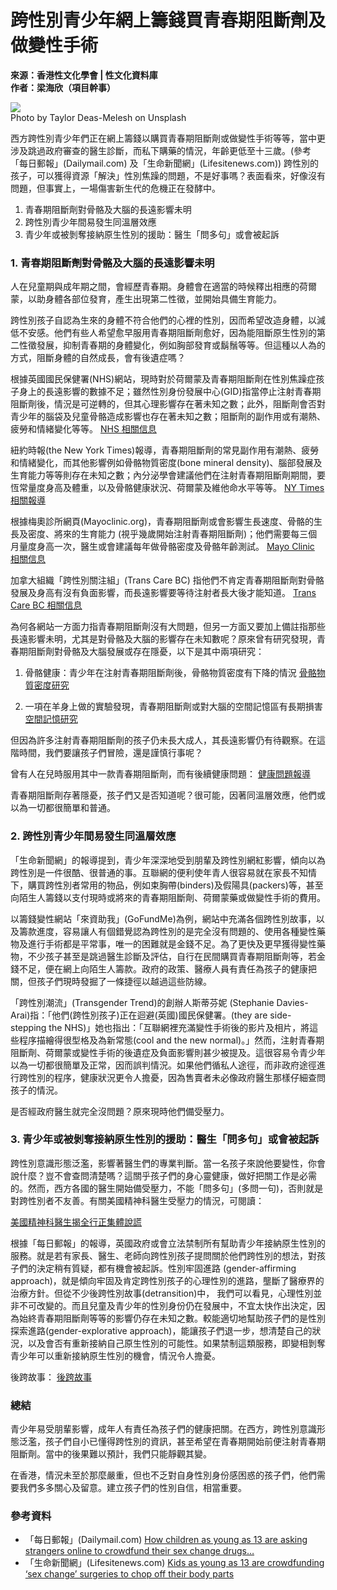 # 跨性別青少年網上籌錢買青春期阻斷劑及做變性手術

**來源：香港性文化學會 | 性文化資料庫**  
**作者：梁海欣（項目幹事）**

![](https://i0.wp.com/blog.scs.org.hk/wp-content/uploads/2022/02/taylor-deas-melesh-9ru6Vkev-6w-unsplash.jpg?resize=300%2C215&ssl=1)  
Photo by Taylor Deas-Melesh on Unsplash

西方跨性別青少年們正在網上籌錢以購買青春期阻斷劑或做變性手術等等，當中更涉及跳過政府審查的醫生診斷，而私下購藥的情況，年齡更低至十三歲。(參考「每日郵報」(Dailymail.com) 及「生命新聞網」(Lifesitenews.com)) 跨性別的孩子，可以獲得資源「解決」性別焦躁的問題，不是好事嗎？表面看來，好像沒有問題，但事實上，一場傷害新生代的危機正在發酵中。

1. 青春期阻斷劑對骨骼及大腦的長遠影響未明  
2. 跨性別青少年間易發生同溫層效應  
3. 青少年或被剝奪接納原生性別的援助：醫生「問多句」或會被起訴

### 1. 青春期阻斷劑對骨骼及大腦的長遠影響未明

人在兒童期與成年期之間，會經歷青春期。身體會在適當的時候釋出相應的荷爾蒙，以助身體各部位發育，產生出現第二性徵，並開始具備生育能力。

跨性別孩子自認為生來的身體不符合他們的心裡的性別，因而希望改造身體，以減低不安感。他們有些人希望愈早服用青春期阻斷劑愈好，因為能阻斷原生性別的第二性徵發展，抑制青春期的身體變化，例如胸部發育或鬍鬚等等。但這種以人為的方式，阻斷身體的自然成長，會有後遺症嗎？

根據英國國民保健署(NHS)網站，現時對於荷爾蒙及青春期阻斷劑在性別焦躁症孩子身上的長遠影響的數據不足；雖然性別身份發展中心(GID)指當停止注射青春期阻斷劑後，情況是可逆轉的，但其心理影響存在著未知之數；此外，阻斷劑會否對青少年的腦袋及兒童骨骼造成影響也存在著未知之數；阻斷劑的副作用或有潮熱、疲勞和情緒變化等等。 [NHS 相關信息](https://www.nhs.uk/conditions/gender-dysphoria/treatment/)

紐約時報(the New York Times)報導，青春期阻斷劑的常見副作用有潮熱、疲勞和情緒變化，而其他影響例如骨骼物質密度(bone mineral density)、腦部發展及生育能力等等則存在未知之數；內分泌學會建議他們在注射青春期阻斷劑期間，要恆常量度身高及體重，以及骨骼健康狀況、荷爾蒙及維他命水平等等。 [NY Times 相關報導](https://www.nytimes.com/2021/05/11/well/family/what-are-puberty-blockers.html)

根據梅奧診所網頁(Mayoclinic.org)，青春期阻斷劑或會影響生長速度、骨骼的生長及密度、將來的生育能力 (視乎幾歲開始注射青春期阻斷劑)；他們需要每三個月量度身高一次，醫生或會建議每年做骨骼密度及骨骼年齡測試。 [Mayo Clinic 相關信息](https://www.mayoclinic.org/diseases-conditions/gender-dysphoria/in-depth/pubertal-blockers/art-20459075)

加拿大組織「跨性別關注組」(Trans Care BC) 指他們不肯定青春期阻斷劑對骨骼發展及身高有沒有負面影響，而長遠影響要等待注射者長大後才能知道。 [Trans Care BC 相關信息](http://www.phsa.ca/transcarebc/child-youth/affirmation-transition/medical-affirmation-transition/puberty-blockers-for-youth)

為何各網站一方面力指青春期阻斷劑沒有大問題，但另一方面又要加上備註指那些長遠影響未明，尤其是對骨骼及大腦的影響存在未知數呢？原來曾有研究發現，青春期阻斷劑對骨骼及大腦發展或存在隱憂，以下是其中兩項研究：

1. 骨骼健康：青少年在注射青春期阻斷劑後，骨骼物質密度有下降的情況 [骨骼物質密度研究](https://academic.oup.com/jcem/article/100/2/E270/2814818)

2. 一項在羊身上做的實驗發現，青春期阻斷劑或對大腦的空間記憶區有長期損害 [空間記憶研究](https://www.sciencedirect.com/science/article/pii/S0306453016305595)

但因為許多注射青春期阻斷劑的孩子仍未長大成人，其長遠影響仍有待觀察。在這階時間，我們要讓孩子們冒險，還是謹慎行事呢？

曾有人在兒時服用其中一款青春期阻斷劑，而有後續健康問題： [健康問題報導](https://www.statnews.com/2017/02/02/lupron-puberty-children-health-problems/#:~:text=Lupron%2C%20used%20to%20halt%20puberty,may%20cause%20lasting%20health%20problems)

青春期阻斷劑存著隱憂，孩子們又是否知道呢？很可能，因著同溫層效應，他們或以為一切都很簡單和普通。

### 2. 跨性別青少年間易發生同溫層效應

「生命新聞網」的報導提到，青少年深深地受到朋輩及跨性別網紅影響，傾向以為跨性別是一件很酷、很普通的事。互聯網的便利使年青人很容易就在家長不知情下，購買跨性別者常用的物品，例如束胸帶(binders)及假陽具(packers)等，甚至向陌生人籌錢以支付現時或將來的青春期阻斷劑、荷爾蒙藥或做變性手術的費用。

以籌錢變性網站「來資助我」(GoFundMe)為例，網站中充滿各個跨性別故事，以及籌款進度，容易讓人有個錯覺認為跨性別的是完全沒有問題的、使用各種變性藥物及進行手術都是平常事，唯一的困難就是金錢不足。為了更快及更早獲得變性藥物，不少孩子甚至是跳過醫生診斷及評估，自行在民間購買青春期阻斷劑等，若金錢不足，便在網上向陌生人籌款。政府的政策、醫療人員有責任為孩子的健康把關，但孩子們現時發掘了一條捷徑以越過這些防線。

「跨性別潮流」(Transgender Trend)的創辦人斯蒂芬妮 (Stephanie Davies-Arai)指：「他們(跨性別孩子)正在迴避(英國)國民保健署。(they are side-stepping the NHS)」她也指出：「互聯網裡充滿變性手術後的影片及相片，將這些程序描繪得很型格及為新常態(cool and the new normal)。」然而，注射青春期阻斷劑、荷爾蒙或變性手術的後遺症及負面影響則甚少被提及。這很容易令青少年以為一切都很簡單及正常，因而誤判情況。如果他們循私人途徑，而非政府途徑進行跨性別的程序，健康狀況更令人擔憂，因為售賣者未必像政府醫生那樣仔細查問孩子的情況。

是否經政府醫生就完全沒問題？原來現時他們備受壓力。

### 3. 青少年或被剝奪接納原生性別的援助：醫生「問多句」或會被起訴

跨性別意識形態泛濫，影響著醫生們的專業判斷。當一名孩子來說他要變性，你會說什麼？豈不會查問清楚嗎？這關乎孩子們的身心靈健康，做好把關工作是必需的。然而，西方各國的醫生開始備受壓力，不能「問多句」(多問一句)，否則就是對跨性別者不友善。有關美國精神科醫生受壓力的情況，可閱讀：

[美國精神科醫生揭全行正集體說謊](https://blog.scs.org.hk/2021/12/22/美國精神科醫生揭全行正集體說謊-青少年被誤導以/)

根據「每日郵報」的報導，英國政府或會立法禁制所有幫助青少年接納原生性別的服務。就是若有家長、醫生、老師向跨性別孩子提問關於他們跨性別的想法，對孩子們的決定稍有質疑，都有機會被起訴。性別牢固進路 (gender-affirming approach)，就是傾向牢固及肯定跨性別孩子的心理性別的進路，壟斷了醫療界的治療方針。但從不少後跨性別故事(detransition)中， 我們可以看見，心理性別並非不可改變的。而且兒童及青少年的性別身份仍在發展中，不宜太快作出決定，因為始終青春期阻斷劑等等的影響仍存在未知之數。較能適切地幫助孩子們的是性別探索進路(gender-explorative approach)，能讓孩子們退一步，想清楚自己的狀況，以及會否有重新接納自己原生性別的可能性。如果禁制這類服務，即變相剝奪青少年可以重新接納原生性別的機會，情況令人擔憂。

後跨故事： [後跨故事](https://blog.scs.org.hk/category/跨性別/後跨故事-detrans/)

### 總結

青少年易受朋輩影響，成年人有責任為孩子們的健康把關。在西方，跨性別意識形態泛濫，孩子們自小已懂得跨性別的資訊，甚至希望在青春期開始前便注射青春期阻斷劑。當中的後果難以預計，我們只能靜觀其變。

在香港，情況未至於那麼嚴重，但也不乏對自身性別身份感困惑的孩子們，他們需要我們多多關心及留意。建立孩子們的性別自信，相當重要。

### 參考資料

- 「每日郵報」(Dailymail.com) [How children as young as 13 are asking strangers online to crowdfund their sex change drugs…](https://www.dailymail.co.uk/news/article-10453837/How-children-young-13-asking-strangers-online-crowdfund-sex-change-drugs.html)
- 「生命新聞網」(Lifesitenews.com) [Kids as young as 13 are crowdfunding ‘sex change’ surgeries to chop off their body parts](https://www.lifesitenews.com/blogs/kids-as-young-as-13-are-crowdfunding-sex-change-surgeries-to-chop-off-their-body-parts/)
<!-- tcd_original_link https://blog.scs.org.hk/2022/02/21/%E8%B7%A8%E6%80%A7%E5%88%A5%E9%9D%92%E5%B0%91%E5%B9%B4%E7%B6%B2%E4%B8%8A%E7%B1%8C%E9%8C%A2%E8%B2%B7%E9%9D%92%E6%98%A5%E6%9C%9F%E9%98%BB%E6%96%B7%E5%8A%91%E5%8F%8A%E5%81%9A%E8%AE%8A%E6%80%A7%E6%89%8B/ -->
